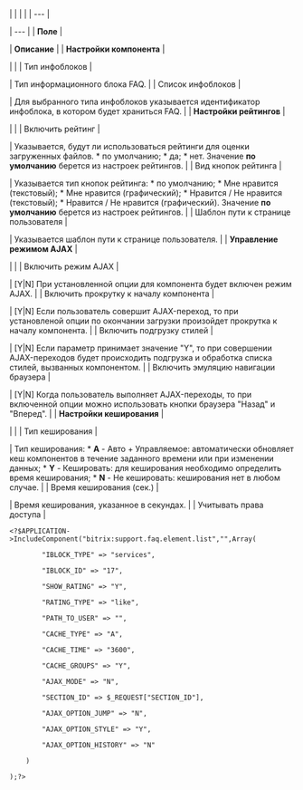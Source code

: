|  |  |  |
| --- |

| --- |
| **Поле** |

| **Описание** |
| **Настройки компонента** |

| |
| Тип инфоблоков |

| Тип информационного блока FAQ. |
| Список инфоблоков |

| Для выбранного типа инфоблоков указывается идентификатор инфоблока, в котором будет храниться FAQ. |
| **Настройки рейтингов** |

| |
| Включить рейтинг |

| Указывается, будут ли использоваться рейтинги для оценки загруженных файлов.  * по умолчанию; * да; * нет.   Значение **по умолчанию** берется из настроек рейтингов. |
| Вид кнопок рейтинга |

| Указывается тип кнопок рейтинга:  * по умолчанию; * Мне нравится (текстовый); * Мне нравится (графический); * Нравится / Не нравится (текстовый); * Нравится / Не нравится (графический).   Значение **по умолчанию** берется из настроек рейтингов. |
| Шаблон пути к странице пользователя |

| Указывается шаблон пути к странице пользователя. |
| **Управление режимом AJAX** |

| |
| Включить режим AJAX |

| [Y|N] При установленной опции для компонента будет включен режим AJAX. |
| Включить прокрутку к началу компонента |

| [Y|N] Если пользователь совершит AJAX-переход, то при установленой опции по окончании загрузки произойдет прокрутка к началу компонента. |
| Включить подгрузку стилей |

| [Y|N] Если параметр принимает значение "Y", то при совершении AJAX-переходов будет происходить подгрузка и обработка списка стилей, вызванных компонентом. |
| Включить эмуляцию навигации браузера |

| [Y|N] Когда пользователь выполняет AJAX-переходы, то при включенной опции можно использовать кнопки браузера "Назад" и "Вперед". |
| **Настройки кеширования** |

| |
| Тип кеширования |

| Тип кеширования:  * **A** - Авто + Управляемое: автоматически обновляет кеш компонентов в течение заданного времени или при изменении данных; * **Y** - Кешировать: для кеширования необходимо определить время кеширования; * **N** - Не кешировать: кеширования нет в любом случае. |
| Время кеширования (сек.) |

| Время кеширования, указанное в секундах. |
| Учитывать права доступа |

```
<?$APPLICATION->IncludeComponent("bitrix:support.faq.element.list","",Array(

		"IBLOCK_TYPE" => "services", 

		"IBLOCK_ID" => "17", 

		"SHOW_RATING" => "Y", 

		"RATING_TYPE" => "like",

		"PATH_TO_USER" => "",

		"CACHE_TYPE" => "A",

		"CACHE_TIME" => "3600",

		"CACHE_GROUPS" => "Y", 

		"AJAX_MODE" => "N", 

		"SECTION_ID" => $_REQUEST["SECTION_ID"], 

		"AJAX_OPTION_JUMP" => "N", 

		"AJAX_OPTION_STYLE" => "Y", 

		"AJAX_OPTION_HISTORY" => "N" 

	)

);?>


```